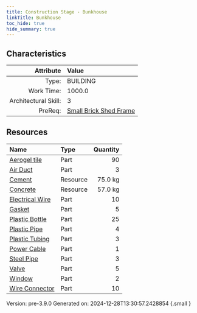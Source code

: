 ```yaml
---
title: Construction Stage - Bunkhouse
linkTitle: Bunkhouse
toc_hide: true
hide_summary: true
---
```


## Characteristics

| Attribute      | Value |
|--------:|:------|
|Type:|BUILDING|
|Work Time:|1000.0|
|Architectural Skill:|3|
|PreReq:|[Small Brick Shed Frame](/docs/definitions/construction/small-brick-shed-frame)|

## Resources

| Name | Type | Quantity |
|:-----|:-----|-----:|
|[Aerogel tile](/docs/definitions/part/aerogel-tile)|Part|90|
|[Air Duct](/docs/definitions/part/air-duct)|Part|3|
|[Cement](/docs/definitions/resource/cement)|Resource|75.0 kg|
|[Concrete](/docs/definitions/resource/concrete)|Resource|57.0 kg|
|[Electrical Wire](/docs/definitions/part/electrical-wire)|Part|10|
|[Gasket](/docs/definitions/part/gasket)|Part|5|
|[Plastic Bottle](/docs/definitions/part/plastic-bottle)|Part|25|
|[Plastic Pipe](/docs/definitions/part/plastic-pipe)|Part|4|
|[Plastic Tubing](/docs/definitions/part/plastic-tubing)|Part|3|
|[Power Cable](/docs/definitions/part/power-cable)|Part|1|
|[Steel Pipe](/docs/definitions/part/steel-pipe)|Part|3|
|[Valve](/docs/definitions/part/valve)|Part|5|
|[Window](/docs/definitions/part/window)|Part|2|
|[Wire Connector](/docs/definitions/part/wire-connector)|Part|10|



Version: pre-3.9.0 Generated on: 2024-12-28T13:30:57.2428854
{.small }